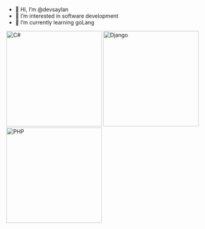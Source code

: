 - 👋 Hi, I’m @devsaylan
- 👀 I’m interested in software development
- 🌱 I’m currently learning goLang

<!---
devsaylan/devsaylan is a ✨ special ✨ repository because its `README.md` (this file) appears on your GitHub profile.
You can click the Preview link to take a look at your changes.
--->
<img src="https://upload.wikimedia.org/wikipedia/commons/0/0d/C_Sharp_wordmark.svg" alt="C#" width="250" height="250"> <img src="https://www.djangoproject.com/m/img/logos/django-logo-negative.png" alt="Django" width="250" height="250"> <img src="https://www.php.net/images/logos/php-logo.svg" alt="PHP" width="250" height="250"> 
